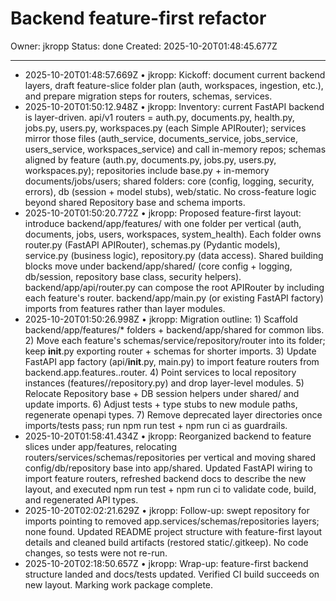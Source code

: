 # Backend feature-first refactor

Owner: jkropp
Status: done
Created: 2025-10-20T01:48:45.677Z

---
- 2025-10-20T01:48:57.669Z • jkropp: Kickoff: document current backend layers, draft feature-slice folder plan (auth, workspaces, ingestion, etc.), and prepare migration steps for routers, schemas, services.
- 2025-10-20T01:50:12.948Z • jkropp: Inventory: current FastAPI backend is layer-driven. api/v1 routers = auth.py, documents.py, health.py, jobs.py, users.py, workspaces.py (each Simple APIRouter); services mirror those files (auth_service, documents_service, jobs_service, users_service, workspaces_service) and call in-memory repos; schemas aligned by feature (auth.py, documents.py, jobs.py, users.py, workspaces.py); repositories include base.py + in-memory documents/jobs/users; shared folders: core (config, logging, security, errors), db (session + model stubs), web/static. No cross-feature logic beyond shared Repository base and schema imports.
- 2025-10-20T01:50:20.772Z • jkropp: Proposed feature-first layout: introduce backend/app/features/ with one folder per vertical (auth, documents, jobs, users, workspaces, system_health). Each folder owns router.py (FastAPI APIRouter), schemas.py (Pydantic models), service.py (business logic), repository.py (data access). Shared building blocks move under backend/app/shared/ (core config + logging, db/session, repository base class, security helpers). backend/app/api/router.py can compose the root APIRouter by including each feature's router. backend/app/main.py (or existing FastAPI factory) imports from features rather than layer modules.
- 2025-10-20T01:50:26.998Z • jkropp: Migration outline: 1) Scaffold backend/app/features/* folders + backend/app/shared for common libs. 2) Move each feature's schemas/service/repository/router into its folder; keep __init__.py exporting router + schemas for shorter imports. 3) Update FastAPI app factory (api/__init__.py, main.py) to import feature routers from backend.app.features.<feature>.router. 4) Point services to local repository instances (features/<feature>/repository.py) and drop layer-level modules. 5) Relocate Repository base + DB session helpers under shared/ and update imports. 6) Adjust tests + type stubs to new module paths, regenerate openapi types. 7) Remove deprecated layer directories once imports/tests pass; run npm run test + npm run ci as guardrails.
- 2025-10-20T01:58:41.434Z • jkropp: Reorganized backend to feature slices under app/features, relocating routers/services/schemas/repositories per vertical and moving shared config/db/repository base into app/shared. Updated FastAPI wiring to import feature routers, refreshed backend docs to describe the new layout, and executed npm run test + npm run ci to validate code, build, and regenerated API types.
- 2025-10-20T02:02:21.629Z • jkropp: Follow-up: swept repository for imports pointing to removed app.services/schemas/repositories layers; none found. Updated README project structure with feature-first layout details and cleaned build artifacts (restored static/.gitkeep). No code changes, so tests were not re-run.
- 2025-10-20T02:18:50.657Z • jkropp: Wrap-up: feature-first backend structure landed and docs/tests updated. Verified CI build succeeds on new layout. Marking work package complete.
